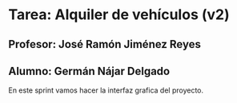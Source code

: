 # Tarea: Alquiler de vehículos (v2)
## Profesor: José Ramón Jiménez Reyes
## Alumno: Germán Nájar Delgado

En este sprint vamos hacer la interfaz grafica del proyecto.

